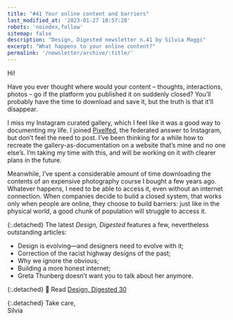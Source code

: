 ```yaml
---
title: "#41 Your online content and barriers"
last_modified_at: '2023-01-27 10:57:28'
robots: 'noindex,follow'
sitemap: false
description: "Design, Digested newsletter n.41 by Silvia Maggi"
excerpt: "What happens to your online content?"
permalink: '/newsletter/archive/:title/'
---
```

Hi!

Have you ever thought where would your content – thoughts, interactions, photos – go if the platform you published it on suddenly closed? You’ll probably have the time to download and save it, but the truth is that it’ll disappear. 

I miss my Instagram curated gallery, which I feel like it was a good way to documenting my life. I joined [Pixelfed](https://pixelfed.org "Visit the Pixelfed website"), the federated answer to Instagram, but don’t feel the need to post.  I’ve been thinking for a while how to recreate the gallery-as-documentation on a website that’s mine and no one else’s. I’m taking my time with this, and will be working on it with clearer plans in the future. 

Meanwhile, I’ve spent a considerable amount of time downloading the contents of an expensive photography course I bought a few years ago. Whatever happens, I need to be able to access it, even without an internet connection. When companies decide to build a closed system, that works only when people are online, they choose to build barriers: just like in the physical world, a good chunk of population will struggle to access it. 

{:.detached}
The latest *Design, Digested* features a few, nevertheless outstanding articles:

- Design is evolving—and designers need to evolve with it;
- Correction of the racist highway designs of the past;
- Why we ignore the obvious;
- Building a more honest internet;
- Greta Thunberg doesn’t want you to talk about her anymore.

{:.detached}
🔗 Read [Design, Digested 30](https://silviamaggidesign.com/design-digested/design-digested-30/)

{:.detached}
Take care,  
Silvia